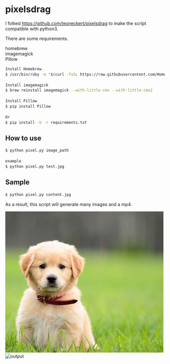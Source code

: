 # pixelsdrag

I folked https://github.com/leoneckert/pixelsdrag to make the script compatible with python3.  

There are some requirements. 
   
homebrew  
imagemagick  
Pillow  

```zsh
Install Homebrew
$ /usr/bin/ruby -e "$(curl -fsSL https://raw.githubusercontent.com/Homebrew/install/master/install)"

Install imagemagick
$ brew reinstall imagemagick --with-little-cms --with-little-cms2

Install Pillow
$ pip install Pillow

Or
$ pip install -U -r requirements.txt 
```


## How to use
```zsh
$ python pixel.py image_path

example
$ python pixel.py test.jpg
```

## Sample
```zsh
$ python pixel.py content.jpg
```
As a result, this script will generate many images and a mp4.

![input image](https://github.com/sleepy-maker/pixelsdrag/blob/master/content.jpg)
![output](https://github.com/sleepy-maker/pixelsdrag/blob/master/sample.gif)
